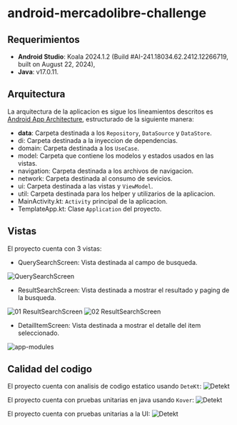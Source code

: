 # android-mercadolibre-challenge

## Requerimientos

- **Android Studio**: Koala 2024.1.2 (Build #AI-241.18034.62.2412.12266719, built on August 22, 2024),
- **Java**: v17.0.11.

## Arquitectura

La arquitectura de la aplicacion es sigue los lineamientos descritos es [Android App Architecture](https://developer.android.com/topic/architecture), estructurado de la siguiente manera:

- **data**: Carpeta destinada a los `Repository`, `DataSource` y `DataStore`.
- di: Carpeta destinada a la inyeccion de dependencias.
- domain: Carpeta destinada a los `UseCase`.
- model: Carpeta que contiene los modelos y estados usados en las vistas.
- navigation: Carpeta destinada a los archivos de navigacion.
- network: Carpeta destinada al consumo de sevicios.
- ui: Carpeta destinada a las vistas y `ViewModel`.
- util: Carpeta destinada para los helper y utilizarios de la aplicacion.
- MainActivity.kt: `Activity` principal de la aplicacion.
- TemplateApp.kt: Clase `Application` del proyecto.

## Vistas

El proyecto cuenta con 3 vistas:

- QuerySearchScreen: Vista destinada al campo de busqueda.

![QuerySearchScreen](/docs/query-search-screen.jpg)

- ResultSearchScreen: Vista destinada a mostrar el resultado y paging de la busqueda.

![01 ResultSearchScreen](/docs/01-result-search-screen.jpg)
![02 ResultSearchScreen](/docs/02-result-search-screen.jpg)

- DetailItemScreen: Vista destinada a mostrar el detalle del item seleccionado.

![app-modules](/docs/detail-item-screen.jpg)

## Calidad del codigo

El proyecto cuenta con analisis de codigo estatico usando `DeteKt`:
![Detekt](/docs/detekt.jpg)

El proyecto cuenta con pruebas unitarias en java usando `Kover`:
![Detekt](/docs/kover.jpg)

El proyecto cuenta con pruebas unitarias a la UI:
![Detekt](/docs/ui-tests.jpg)